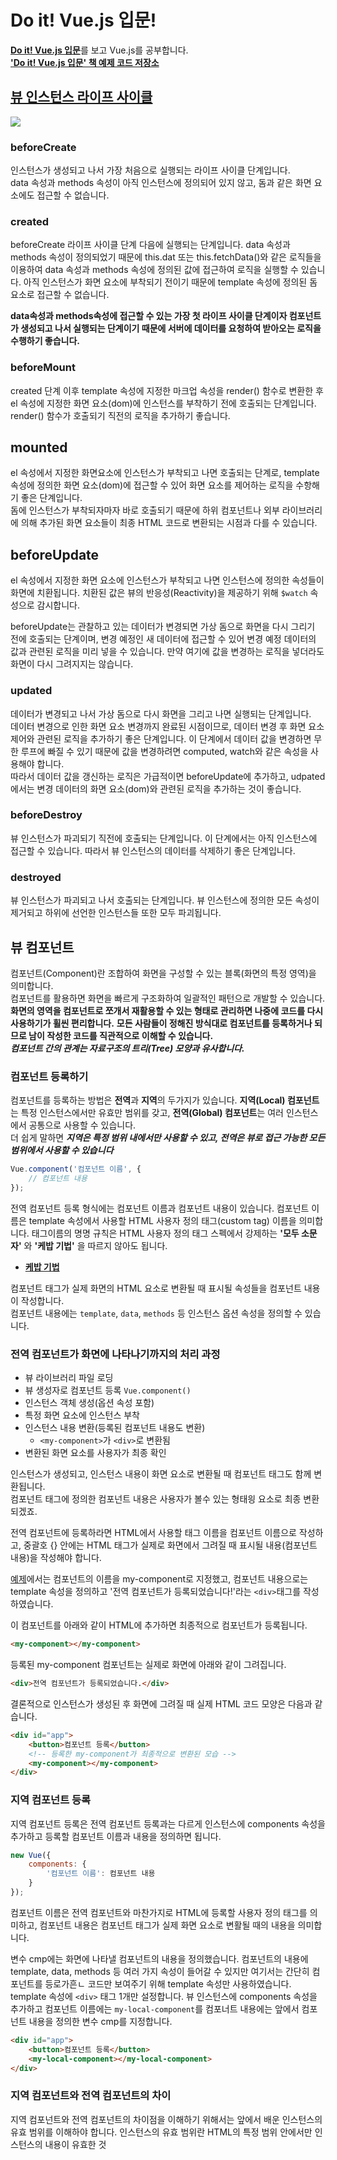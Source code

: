 # Do it! Vue.js 입문!
[**Do it! Vue.js 입문**](http://www.yes24.com/Product/Goods/58206961)를 보고 Vue.js를 공부합니다.  
[**'Do it! Vue.js 입문' 책 예제 코드 저장소**](https://github.com/joshua1988/doit-vuejs)

## [뷰 인스턴스 라이프 사이클](https://kr.vuejs.org/v2/guide/instance.html)

![](https://kr.vuejs.org/images/lifecycle.png)

### beforeCreate
인스턴스가 생성되고 나서 가장 처음으로 실행되는 라이프 사이클 단계입니다.  
data 속성과 methods 속성이 아직 인스턴스에 정의되어 있지 않고, 돔과 같은 화면 요소에도 접근할 수 없습니다.

### created
beforeCreate 라이프 사이클 단계 다음에 실행되는 단계입니다. data 속성과 methods 속성이 정의되었기 때문에 this.dat 또는 this.fetchData()와 같은 로직들을 이용하여 data 속성과 methods 속성에 정의된 값에 접근하여 로직을 실행할 수 있습니다. 아직 인스턴스가 화면 요소에 부착되기 전이기 때문에 template 속성에 정의된 돔 요소로 접근할 수 없습니다.

**data속성과 methods속성에 접근할 수 있는 가장 첫 라이프 사이클 단계이자 컴포넌트가 생성되고 나서 실행되는 단계이기 때문에 서버에 데이터를 요청하여 받아오는 로직을 수행하기 좋습니다.**

### beforeMount
created 단계 이후 template 속성에 지정한 마크업 속성을 render() 함수로 변환한 후 el 속성에 지정한 화면 요소(dom)에 인스턴스를 부착하기 전에 호출되는 단계입니다. render() 함수가 호출되기 직전의 로직을 추가하기 좋습니다.

## mounted
el 속성에서 지정한 화면요소에 인스턴스가 부착되고 나면 호출되는 단계로, template 속성에 정의한 화면 요소(dom)에 접근할 수 있어 화면 요소를 제어하는 로직을 수항해기 좋은 단계입니다.  
돔에 인스턴스가 부착되자마자 바로 호출되기 때문에 하위 컴포넌트나 외부 라이브러리에 의해 추가된 화면 요소들이 최종 HTML 코드로 변환되는 시점과 다를 수 있습니다.

## beforeUpdate
el 속성에서 지정한 화면 요소에 인스턴스가 부착되고 나면 인스턴스에 정의한 속성들이 화면에 치환됩니다. 치환된 값은 뷰의 반응성(Reactivity)을 제공하기 위해 ```$watch``` 속성으로 감시합니다.

beforeUpdate는 관찰하고 있는 데이터가 변경되면 가상 돔으로 화면을 다시 그리기 전에 호출되는 단계이며, 변경 예정인 새 데이터에 접근할 수 있어 변경 예정 데이터의 값과 관련된 로직을 미리 넣을 수 있습니다.  만약 여기에 값을 변경하는 로직을 넣더라도 화면이 다시 그려지지는 않습니다.

### updated
데이터가 변경되고 나서 가상 돔으로 다시 화면을 그리고 나면 실행되는 단계입니다.  
데이터 변경으로 인한 화면 요소 변경까지 완료된 시점이므로, 데이터 변경 후 화면 요소 제어와 관련된 로직을 추가하기 좋은 단계입니다. 이 단계에서 데이터 값을 변경하면 무한 루프에 빠질 수 있기 때문에 값을 변경하려면 computed, watch와 같은 속성을 사용해야 합니다.  
따라서 데이터 값을 갱신하는 로직은 가급적이면 beforeUpdate에 추가하고, udpated에서는 변경 데이터의 화면 요소(dom)와 관련된 로직을 추가하는 것이 좋습니다.

### beforeDestroy
뷰 인스턴스가 파괴되기 직전에 호출되는 단계입니다. 이 단계에서는 아직 인스턴스에 접근할 수 있습니다. 따라서 뷰 인스턴스의 데이터를 삭제하기 좋은 단계입니다.

### destroyed
뷰 인스턴스가 파괴되고 나서 호출되는 단계입니다. 뷰 인스턴스에 정의한 모든 속성이 제거되고 하위에 선언한 인스턴스들 또한 모두 파괴됩니다.

## 뷰 컴포넌트
컴포넌트(Component)란 조합하여 화면을 구성할 수 있는 블록(화면의 특정 영역)을 의미합니다.  
컴포넌트를 활용하면 화면을 빠르게 구조화하여 일괄적인 패턴으로 개발할 수 있습니다. **화면의 영역을 컴포넌트로 쪼개서 재활용할 수 있는 형태로 관리하면 나중에 코드를 다시 사용하기가 휠씬 편리합니다.** **모든 사람들이 정해진 방식대로 컴포넌트를 등록하거나 되므로 남이 작성한 코드를 직관적으로 이해할 수 있습니다.**  
***컴포넌트 간의 관계는 자료구조의 트리(Tree) 모양과 유사합니다.***

### 컴포넌트 등록하기
컴포넌트를 등록하는 방법은 **전역**과 **지역**의 두가지가 있습니다. **지역(Local) 컴포넌트**는 특정 인스턴스에서만 유효만 범위를 갖고, **전역(Global) 컴포넌트**는 여러 인스턴스에서 공통으로 사용할 수 있습니다.  
더 쉽게 말하면 ***지역은 특정 범위 내에서만 사용할 수 있고, 전역은 뷰로 접근 가능한 모든 범위에서 사용할 수 있습니다***

```js
Vue.component('컴포넌트 이름', {
    // 컴포넌트 내용
});
```

전역 컴포넌트 등록 형식에는 컴포넌트 이름과 컴포넌트 내용이 있습니다. 컴포넌트 이름은 template 속성에서 사용할 HTML 사용자 정의 태그(custom tag) 이름을 의미합니다. 태그이름의 명명 규칙은 HTML 사용자 정의 태그 스펙에서 강제하는 **'모두 소문자'** 와 **'케밥 기법'** 을 따르지 않아도 됩니다.

- [**케밥 기법**](https://vegacode.tistory.com/4)

컴포넌트 태그가 실제 화면의 HTML 요소로 변환될 때 표시될 속성들을 컴포넌트 내용이 작성합니다.  
컴포넌트 내용에는 ```template```, ```data```, ```methods``` 등 인스턴스 옵션 속성을 정의할 수 있습니다.

### 전역 컴포넌트가 화면에 나타나기까지의 처리 과정
- 뷰 라이브러리 파일 로딩
- 뷰 생성자로 컴포넌트 등록 ```Vue.component()```
- 인스턴스 객체 생성(옵션 속성 포함)
- 특정 화면 요소에 인스턴스 부착
- 인스턴스 내용 변환(등록된 컴포넌트 내용도 변환)
    - ```<my-component>```가 ```<div>```로 변환됨
- 변환된 화면 요소를 사용자가 최종 확인

인스턴스가 생성되고, 인스턴스 내용이 화면 요소로 변환될 때 컴포넌트 태그도 함께 변환됩니다.  
컴포넌트 태그에 정의한 컴포넌트 내용은 사용자가 볼수 있는 형태읭 요소로 최종 변환되겠죠.

전역 컴포넌트에 등록하라면 HTML에서 사용할 태그 이름을 컴포넌트 이름으로 작성하고, 중괄호 {} 안에는 HTML 태그가 실제로 화면에서 그려질 때 표시될 내용(컴포넌트 내용)을 작성해야 합니다.

[예제](./03/03-3/index.html)에서는 컴포넌트의 이름을 my-component로 지정했고, 컴포넌트 내용으로는 template 속성을 정의하고 '전역 컴포넌트가 등록되었습니다!'라는 ```<div>```태그를 작성하였습니다.

이 컴포넌트를 아래와 같이 HTML에 추가하면 최종적으로 컴포넌트가 등록됩니다.
```html
<my-component></my-component>
```

등록된 my-component 컴포넌트는 실제로 화면에 아래와 같이 그려집니다.
```html
<div>전역 컴포넌트가 등록되었습니다.</div>
```
결론적으로 인스턴스가 생성된 후 화면에 그려질 때 실제 HTML 코드 모양은 다음과 같습니다.

```html
<div id="app">
    <button>컴포넌트 등록</button>
    <!-- 등록한 my-component가 최종적으로 변환된 모습 -->
    <my-component></my-component>
</div>
```

### 지역 컴포넌트 등록
지역 컴포넌트 등록은 전역 컴포넌트 등록과는 다르게 인스턴스에 components 속성을 추가하고 등록할 컴포넌트 이름과 내용을 정의하면 됩니다.

```js
new Vue({
    components: {
        '컴포넌트 이름': 컴포넌트 내용
    }
});
```

컴포넌트 이름은 전역 컴포넌트와 마찬가지로 HTML에 등록할 사용자 정의 태그를 의미하고, 컴포넌트 내용은 컴포넌트 태그가 실제 화면 요소로 변활될 때의 내용을 의미합니다.

변수 cmp에는 화면에 나타낼 컴포넌트의 내용을 정의했습니다. 컴포넌트의 내용에 template, data, methods 등 여러 가지 속성이 들어갈 수 있지만 여기서는 간단히 컴포넌트를 등로가흔ㄴ 코드만 보여주기 위해 template 속성만 사용하였습니다. template 속성에 ```<div>``` 태그 1개만 설정합니다. 뷰 인스턴스에 components 속성을 추가하고 컴포넌트 이름에는 ```my-local-component```를 컴포너트 내용에는 앞에서 컴포넌트 내용을 정의한 변수 cmp를 지정합니다.

```html
<div id="app">
    <button>컴포넌트 등록</button>
    <my-local-component></my-local-component>
</div>
```

### 지역 컴포넌트와 전역 컴포넌트의 차이
지역 컴포넌트와 전역 컴포넌트의 차이점을 이해하기 위해서는 앞에서 배운 인스턴스의 유효 범위를 이해하야 합니다. 인스턴스의 유효 범위란 HTML의 특정 범위 안에서만 인스턴스의 내용이 유효한 것

